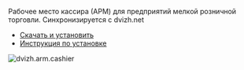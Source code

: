Рабочее место кассира (АРМ) для предприятий мелкой розничной торговли. Синхронизируется с dvizh.net

* [Скачать и установить](http://dvizh.net/files/dvizh.arm.cashier.setup.exe)
* [Инструкция по установке](http://dvizh.net/config?id=1)

![dvizh.arm.cashier](http://dvizh.net/images/Dvizh.Cashier.png)
